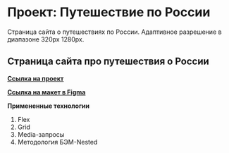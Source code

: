 # Проект: Путешествие по России  

Страница сайта о путешествиях по России. Aдаптивное разрешение в диапазоне 320px 1280px.  

## Страница сайта про путешествия о России  

**[Ссылка на проект](https://daniilpnmrv.github.io/russian-travel/)**  

**[Ссылка на макет в Figma](https://www.figma.com/file/5S2WSbEFL6awjVWJ0NWL8Q/Sprint-3_-Russia-_-desktop-%2B-mobile?node-id=62863%3A752)**

__Примененные технологии__  
1. Flex
2. Grid
3. Media-запросы
4. Методология БЭМ-Nested

